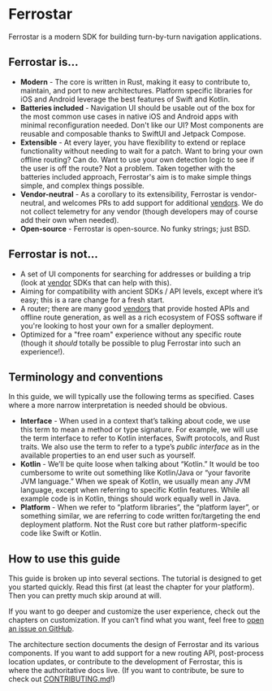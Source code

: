 # Ferrostar

Ferrostar is a modern SDK for building turn-by-turn navigation applications.

## Ferrostar is...

* **Modern** - The core is written in Rust, making it easy to contribute to, maintain, and port to new architectures.
  Platform specific libraries for iOS and Android leverage the best features of Swift and Kotlin.
* **Batteries included** - Navigation UI should be usable out of the box
  for the most common use cases in native iOS and Android apps
  with minimal reconfiguration needed.
  Don't like our UI?
  Most components are reusable and composable thanks to SwiftUI and Jetpack Compose.
* **Extensible** - At every layer, you have flexibility to extend or replace functionality without needing to wait for a patch.
  Want to bring your own offline routing?
  Can do.
  Want to use your own detection logic to see if the user is off the route?
  Not a problem.
  Taken together with the batteries included approach,
  Ferrostar's aim is to make simple things simple, and complex things possible.
* **Vendor-neutral** - As a corollary to its extensibility, Ferrostar is vendor-neutral,
  and welcomes PRs to add support for additional [vendors](./vendors.md).
  We do not collect telemetry for any vendor (though developers may of course add their own when needed).
* **Open-source** - Ferrostar is open-source. No funky strings; just BSD.

## Ferrostar is not...

- A set of UI components for searching for addresses or building a trip (look at [vendor](./vendors.md) SDKs that can help with this).
- Aiming for compatibility with ancient SDKs / API levels, except where it’s easy; this is a rare change for a fresh start.
- A router; there are many good [vendors](./vendors.md) that provide hosted APIs and offline route generation, as well as a rich ecosystem of FOSS software if you're looking to host your own for a smaller deployment.
- Optimized for a "free roam" experience without any specific route (though it *should* totally be possible to plug Ferrostar into such an experience!).

## Terminology and conventions

In this guide, we will typically use the following terms as specified.
Cases where a more narrow interpretation is needed should be obvious.

* **Interface** - When used in a context that’s talking about code,
  we use this term to mean a method or type signature.
  For example, we will use the term interface to refer to Kotlin interfaces,
  Swift protocols, and Rust traits.
  We also use the term to refer to a type’s *public interface*
  as in the available properties to an end user such as yourself.
* **Kotlin** - We’ll be quite loose when talking about “Kotlin.”
  It would be too cumbersome to write out something like Kotlin/Java or
  “your favorite JVM language.”
  When we speak of Kotlin, we usually mean any JVM language,
  except when referring to specific Kotlin features.
  While all example code is in Kotlin,
  things should work equally well in Java.
* **Platform** - When we refer to “platform libraries”, the “platform layer”,
  or something similar, we are referring to code written for/targeting
  the end deployment platform.
  Not the Rust core but rather platform-specific code like Swift or Kotlin.
  
## How to use this guide
  
This guide is broken up into several sections.
The tutorial is designed to get you started quickly.
Read this first (at least the chapter for your platform).
Then you can pretty much skip around at will.

If you want to go deeper and customize the user experience,
check out the chapters on customization.
If you can’t find what you want, feel free to [open an issue on GitHub](https://github.com/stadiamaps/ferrostar/issues/new/choose).

The architecture section documents the design of Ferrostar and its various components.
If you want to add support for a new routing API, post-process location updates,
or contribute to the development of Ferrostar, this is where the authoritative docs live.
(If you want to contribute, be sure to check out [CONTRIBUTING.md](https://github.com/stadiamaps/ferrostar/blob/main/CONTRIBUTING.md)!)